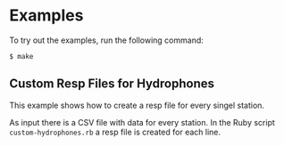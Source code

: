 Examples
========
To try out the examples, run the following command:
```text
$ make
```

Custom Resp Files for Hydrophones
---------------------------------
This example shows how to create a resp file for every singel station.

As input there is a CSV file with data for every station. In the Ruby script
`custom-hydrophones.rb` a resp file is created for each line.
